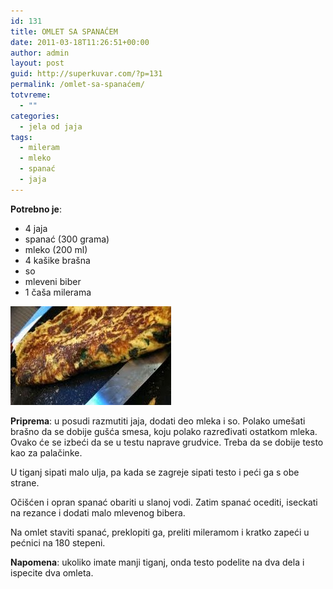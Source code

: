 ```yaml
---
id: 131
title: OMLET SA SPANAĆEM
date: 2011-03-18T11:26:51+00:00
author: admin
layout: post
guid: http://superkuvar.com/?p=131
permalink: /omlet-sa-spanaćem/
totvreme:
  - ""
categories:
  - jela od jaja
tags:
  - mileram
  - mleko
  - spanać
  - jaja
---
```

**Potrebno je**:

  * 4 jaja
  * spanać (300 grama)
  * mleko (200 ml)
  * 4 kašike brašna
  * so
  * mleveni biber
  * 1 čaša milerama

<img class="alignnone size-full wp-image-838" title="omletspanac" src="/wp-content/uploads/2011/03/omletspanac-e1306839943309.jpg" alt="" width="257" height="158" /> 

**Priprema**: u posudi razmutiti jaja, dodati deo mleka i so. Polako umešati brašno da se dobije gušća smesa, koju polako razređivati ostatkom mleka. Ovako će se izbeći da se u testu naprave grudvice. Treba da se dobije testo kao za palačinke.

U tiganj sipati malo ulja, pa kada se zagreje sipati testo i peći ga s obe strane.

Očišćen i opran spanać obariti u slanoj vodi. Zatim spanać ocediti, iseckati na rezance i dodati malo mlevenog bibera.

Na omlet staviti spanać, preklopiti ga, preliti mileramom i kratko zapeći u pećnici na 180 stepeni.

**Napomena**:   ukoliko imate manji tiganj, onda testo podelite na dva dela i ispecite dva omleta.